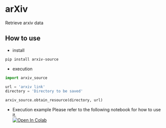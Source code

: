 # arXiv
Retrieve arxiv data

## How to use
* install
```bash
pip install arxiv-source
```
* execution
```python
import arxiv_source

url = 'arxiv link'
directory = 'Directory to be saved'

arxiv_source.obtain_resource(directory, url)
```

* Execution example
Please refer to the following notebook for how to use it.  
[![Open In Colab](https://colab.research.google.com/assets/colab-badge.svg)](https://colab.research.google.com/github/fuyu-quant/arxiv-resource/blob/main/examples/arxiv.ipynb)
